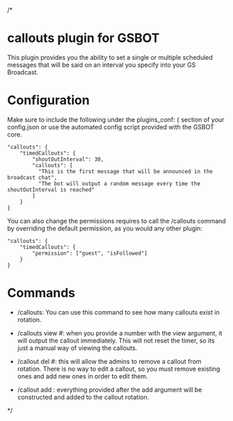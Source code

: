 /*
# callouts plugin for GSBOT

This plugin provides you the ability to set a single or multiple scheduled messages that will be said on an interval you specify into your GS Broadcast.

# Configuration

Make sure to include the following under the plugins_conf: { section of your config.json or use the automated config script provided with the GSBOT core.

    "callouts": {
        "timedCallouts": {
            "shoutOutInterval": 30,
            "callouts": [
              "This is the first message that will be announced in the broadcast chat",
              "The bot will output a random message every time the shoutOutInterval is reached"
            ]
        }
    }

You can also change the permissions requires to call the /callouts command by overriding the default permission, as you would any other plugin:

    "callouts": {
        "timedCallouts": {
            "permission": ["guest", "isFollowed"]
        }
    }

# Commands

- /callouts: You can use this command to see how many callouts exist in rotation.

- /callouts view #: when you provide a number with the view argument, it will output the callout immediately. This will not reset the timer, so its just a manual way of viewing the callouts.

- /callout del #: this will allow the admins to remove a callout from rotation. There is no way to edit a callout, so you must remove existing ones and add new ones in order to edit them.
- /callout add <text>: everything provided after the add argument will be constructed and added to the callout rotation.


*/